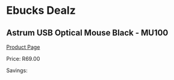 
# Ebucks Dealz
## Astrum USB Optical Mouse Black - MU100
[Product Page](https://www.ebucks.com/web/shop/productSelected.do?prodId=1206075503&catId=365757697)

Price: R69.00

Savings: 


	
